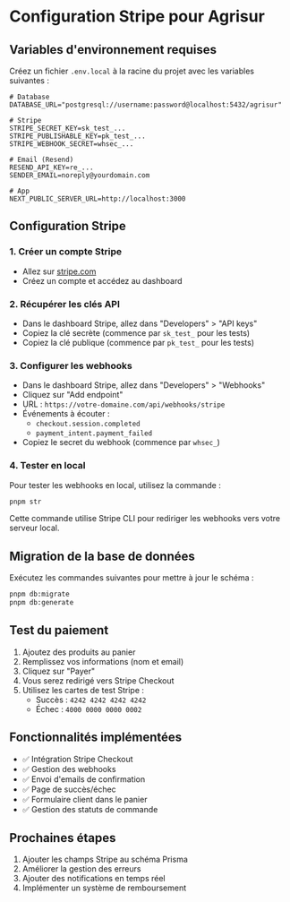 # Configuration Stripe pour Agrisur

## Variables d'environnement requises

Créez un fichier `.env.local` à la racine du projet avec les variables suivantes :

```env
# Database
DATABASE_URL="postgresql://username:password@localhost:5432/agrisur"

# Stripe
STRIPE_SECRET_KEY=sk_test_...
STRIPE_PUBLISHABLE_KEY=pk_test_...
STRIPE_WEBHOOK_SECRET=whsec_...

# Email (Resend)
RESEND_API_KEY=re_...
SENDER_EMAIL=noreply@yourdomain.com

# App
NEXT_PUBLIC_SERVER_URL=http://localhost:3000
```

## Configuration Stripe

### 1. Créer un compte Stripe

- Allez sur [stripe.com](https://stripe.com)
- Créez un compte et accédez au dashboard

### 2. Récupérer les clés API

- Dans le dashboard Stripe, allez dans "Developers" > "API keys"
- Copiez la clé secrète (commence par `sk_test_` pour les tests)
- Copiez la clé publique (commence par `pk_test_` pour les tests)

### 3. Configurer les webhooks

- Dans le dashboard Stripe, allez dans "Developers" > "Webhooks"
- Cliquez sur "Add endpoint"
- URL : `https://votre-domaine.com/api/webhooks/stripe`
- Événements à écouter :
  - `checkout.session.completed`
  - `payment_intent.payment_failed`
- Copiez le secret du webhook (commence par `whsec_`)

### 4. Tester en local

Pour tester les webhooks en local, utilisez la commande :

```bash
pnpm str
```

Cette commande utilise Stripe CLI pour rediriger les webhooks vers votre serveur local.

## Migration de la base de données

Exécutez les commandes suivantes pour mettre à jour le schéma :

```bash
pnpm db:migrate
pnpm db:generate
```

## Test du paiement

1. Ajoutez des produits au panier
2. Remplissez vos informations (nom et email)
3. Cliquez sur "Payer"
4. Vous serez redirigé vers Stripe Checkout
5. Utilisez les cartes de test Stripe :
   - Succès : `4242 4242 4242 4242`
   - Échec : `4000 0000 0000 0002`

## Fonctionnalités implémentées

- ✅ Intégration Stripe Checkout
- ✅ Gestion des webhooks
- ✅ Envoi d'emails de confirmation
- ✅ Page de succès/échec
- ✅ Formulaire client dans le panier
- ✅ Gestion des statuts de commande

## Prochaines étapes

1. Ajouter les champs Stripe au schéma Prisma
2. Améliorer la gestion des erreurs
3. Ajouter des notifications en temps réel
4. Implémenter un système de remboursement

